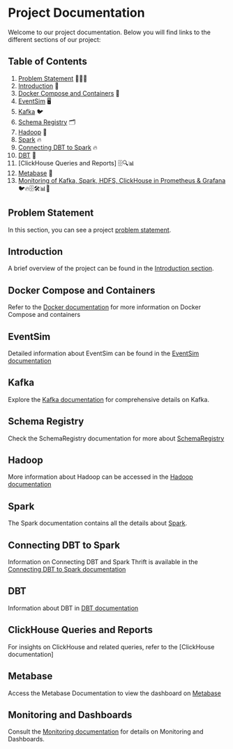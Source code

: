 # Project Documentation
Welcome to our project documentation. Below you will find links to the different sections of our project:

## Table of Contents
1. [Problem Statement](docs/ProblemStatement.md) 📝🤔💭
2. [Introduction](docs/Introduction.md) 📢
3. [Docker Compose and Containers](docs/docker.md) 🐳
4. [EventSim](docs/eventsim_data_generation.md) 🖥
5. [Kafka](docs/kafka_eventsim_integration.md) 🐦
6. [Schema Registry](docs/schema_registry_guide.md) 🗂️
7. [Hadoop](docs/hadoop_hdfs.md) 🐘
8. [Spark](docs/apache_spark.md) 🔥
9. [Connecting DBT to Spark](docs/dbt_spark_connection.md) 🔥
10. [DBT](docs/facts_dimensions.md) 🔄
11. [ClickHouse Queries and Reports] 🗄️🔍📊
12. [Metabase](docs/Metabase.md) 💼
13. [Monitoring of Kafka, Spark, HDFS, ClickHouse in Prometheus & Grafana](docs/monitoring_system.md) 🐦🔥🗄🛠️📊🚦


## Problem Statement
In this section, you can see a project [problem statement](docs/ProblemStatement.md).

## Introduction
A brief overview of the project can be found in the [Introduction section](docs/Introduction.md).

## Docker Compose and Containers
Refer to the [Docker documentation](docs/docker.md) for more information on Docker Compose and containers

## EventSim
Detailed information about EventSim can be found in the [EventSim documentation](docs/eventsim_data_generation.md)

## Kafka
Explore the [Kafka documentation](docs/kafka_eventsim_integration.md) for comprehensive details on Kafka.

## Schema Registry 
Check the SchemaRegistry documentation for more about [SchemaRegistry](docs/schema_registry_guide.md)

## Hadoop
More information about Hadoop can be accessed in the [Hadoop documentation](docs/hadoop_hdfs.md)

## Spark
The Spark documentation contains all the details about [Spark](docs/apache_spark.md).

## Connecting DBT to Spark
Information on Connecting DBT and Spark Thrift is available in the [Connecting DBT to Spark documentation](docs/dbt_spark_connection.md)

## DBT
Information about DBT in [DBT documentation](docs/facts_dimensions.md)

## ClickHouse Queries and Reports
For insights on ClickHouse and related queries, refer to the [ClickHouse documentation]

## Metabase
Access the Metabase Documentation to view the dashboard on [Metabase](docs/Metabase.md)

## Monitoring and Dashboards
Consult the [Monitoring documentation](docs/monitoring_system.md) for details on Monitoring and Dashboards.
